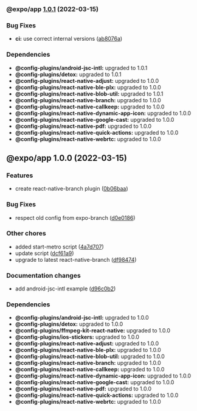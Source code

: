 ### @expo/app [1.0.1](https://github.com/expo/config-plugins/compare/@expo/app@1.0.0...@expo/app@1.0.1) (2022-03-15)


### Bug Fixes

* **ci:** use correct internal versions ([ab8076a](https://github.com/expo/config-plugins/commit/ab8076adf51e9ba0439eba60b153d729a0996b8d))



### Dependencies

* **@config-plugins/android-jsc-intl:** upgraded to 1.0.1
* **@config-plugins/detox:** upgraded to 1.0.1
* **@config-plugins/react-native-adjust:** upgraded to 1.0.0
* **@config-plugins/react-native-ble-plx:** upgraded to 1.0.0
* **@config-plugins/react-native-blob-util:** upgraded to 1.0.1
* **@config-plugins/react-native-branch:** upgraded to 1.0.0
* **@config-plugins/react-native-callkeep:** upgraded to 1.0.0
* **@config-plugins/react-native-dynamic-app-icon:** upgraded to 1.0.0
* **@config-plugins/react-native-google-cast:** upgraded to 1.0.0
* **@config-plugins/react-native-pdf:** upgraded to 1.0.0
* **@config-plugins/react-native-quick-actions:** upgraded to 1.0.0
* **@config-plugins/react-native-webrtc:** upgraded to 1.0.0

## @expo/app 1.0.0 (2022-03-15)


### Features

* create react-native-branch plugin ([0b06baa](https://github.com/expo/config-plugins/commit/0b06baa2b486c5e02d433a4ac785960934f403b9))


### Bug Fixes

* respect old config from expo-branch ([d0e0186](https://github.com/expo/config-plugins/commit/d0e018601c09c0e92191a4eb2998ab0e6fa1c6ec))


### Other chores

* added start-metro script ([4a7d707](https://github.com/expo/config-plugins/commit/4a7d707b200a3e499d9d71caf49ad4fc1d0a89e0))
* update script ([dcf61a9](https://github.com/expo/config-plugins/commit/dcf61a9b9542851095954d84c9054c97c5400dc9))
* upgrade to latest react-native-branch ([df98474](https://github.com/expo/config-plugins/commit/df98474d79ed139b42ddd698d13100160c656c26))


### Documentation changes

* add android-jsc-intl example ([d96c0b2](https://github.com/expo/config-plugins/commit/d96c0b2888da3808d7c4e2dd7993129711ba717d))



### Dependencies

* **@config-plugins/android-jsc-intl:** upgraded to 1.0.0
* **@config-plugins/detox:** upgraded to 1.0.0
* **@config-plugins/ffmpeg-kit-react-native:** upgraded to 1.0.0
* **@config-plugins/ios-stickers:** upgraded to 1.0.0
* **@config-plugins/react-native-adjust:** upgraded to 1.0.0
* **@config-plugins/react-native-ble-plx:** upgraded to 1.0.0
* **@config-plugins/react-native-blob-util:** upgraded to 1.0.0
* **@config-plugins/react-native-branch:** upgraded to 1.0.0
* **@config-plugins/react-native-callkeep:** upgraded to 1.0.0
* **@config-plugins/react-native-dynamic-app-icon:** upgraded to 1.0.0
* **@config-plugins/react-native-google-cast:** upgraded to 1.0.0
* **@config-plugins/react-native-pdf:** upgraded to 1.0.0
* **@config-plugins/react-native-quick-actions:** upgraded to 1.0.0
* **@config-plugins/react-native-webrtc:** upgraded to 1.0.0
